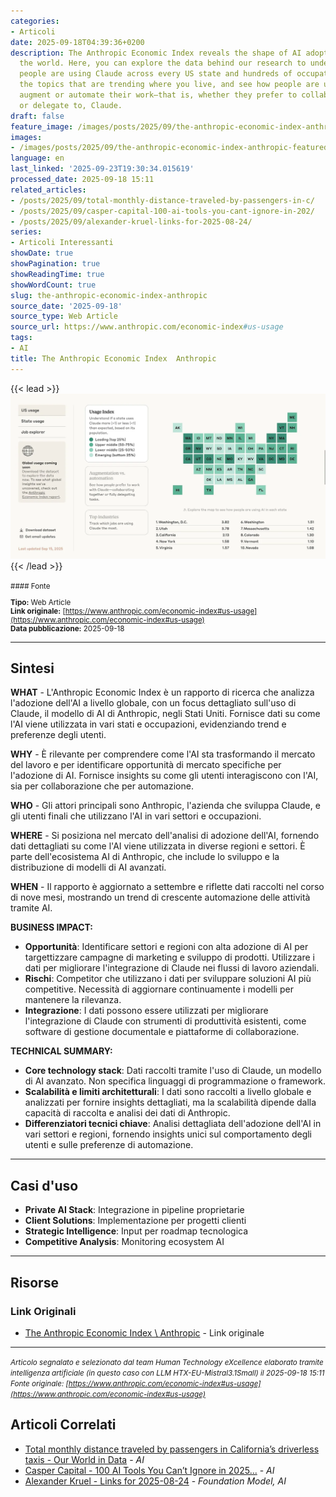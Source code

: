 ```yaml
---
categories:
- Articoli
date: 2025-09-18T04:39:36+0200
description: The Anthropic Economic Index reveals the shape of AI adoption across
  the world. Here, you can explore the data behind our research to understand how
  people are using Claude across every US state and hundreds of occupations.  Track
  the topics that are trending where you live, and see how people are using AI to
  augment or automate their work—that is, whether they prefer to collaborate with,
  or delegate to, Claude.
draft: false
feature_image: /images/posts/2025/09/the-anthropic-economic-index-anthropic-featured.webp
images:
- /images/posts/2025/09/the-anthropic-economic-index-anthropic-featured.webp
language: en
last_linked: '2025-09-23T19:30:34.015619'
processed_date: 2025-09-18 15:11
related_articles:
- /posts/2025/09/total-monthly-distance-traveled-by-passengers-in-c/
- /posts/2025/09/casper-capital-100-ai-tools-you-cant-ignore-in-202/
- /posts/2025/09/alexander-kruel-links-for-2025-08-24/
series:
- Articoli Interessanti
showDate: true
showPagination: true
showReadingTime: true
showWordCount: true
slug: the-anthropic-economic-index-anthropic
source_date: '2025-09-18'
source_type: Web Article
source_url: https://www.anthropic.com/economic-index#us-usage
tags:
- AI
title: The Anthropic Economic Index  Anthropic
---
```


{{< lead >}}
![Featured image](/images/posts/2025/09/the-anthropic-economic-index-anthropic-featured.webp)
{{< /lead >}}

<small>
#### Fonte

**Tipo:** Web Article  
**Link originale:** [https://www.anthropic.com/economic-index#us-usage](https://www.anthropic.com/economic-index#us-usage)  
**Data pubblicazione:** 2025-09-18

</small>

---

## Sintesi

**WHAT** - L'Anthropic Economic Index è un rapporto di ricerca che analizza l'adozione dell'AI a livello globale, con un focus dettagliato sull'uso di Claude, il modello di AI di Anthropic, negli Stati Uniti. Fornisce dati su come l'AI viene utilizzata in vari stati e occupazioni, evidenziando trend e preferenze degli utenti.

**WHY** - È rilevante per comprendere come l'AI sta trasformando il mercato del lavoro e per identificare opportunità di mercato specifiche per l'adozione di AI. Fornisce insights su come gli utenti interagiscono con l'AI, sia per collaborazione che per automazione.

**WHO** - Gli attori principali sono Anthropic, l'azienda che sviluppa Claude, e gli utenti finali che utilizzano l'AI in vari settori e occupazioni.

**WHERE** - Si posiziona nel mercato dell'analisi di adozione dell'AI, fornendo dati dettagliati su come l'AI viene utilizzata in diverse regioni e settori. È parte dell'ecosistema AI di Anthropic, che include lo sviluppo e la distribuzione di modelli di AI avanzati.

**WHEN** - Il rapporto è aggiornato a settembre e riflette dati raccolti nel corso di nove mesi, mostrando un trend di crescente automazione delle attività tramite AI.

**BUSINESS IMPACT:**
- **Opportunità**: Identificare settori e regioni con alta adozione di AI per targettizzare campagne di marketing e sviluppo di prodotti. Utilizzare i dati per migliorare l'integrazione di Claude nei flussi di lavoro aziendali.
- **Rischi**: Competitor che utilizzano i dati per sviluppare soluzioni AI più competitive. Necessità di aggiornare continuamente i modelli per mantenere la rilevanza.
- **Integrazione**: I dati possono essere utilizzati per migliorare l'integrazione di Claude con strumenti di produttività esistenti, come software di gestione documentale e piattaforme di collaborazione.

**TECHNICAL SUMMARY:**
- **Core technology stack**: Dati raccolti tramite l'uso di Claude, un modello di AI avanzato. Non specifica linguaggi di programmazione o framework.
- **Scalabilità e limiti architetturali**: I dati sono raccolti a livello globale e analizzati per fornire insights dettagliati, ma la scalabilità dipende dalla capacità di raccolta e analisi dei dati di Anthropic.
- **Differenziatori tecnici chiave**: Analisi dettagliata dell'adozione dell'AI in vari settori e regioni, fornendo insights unici sul comportamento degli utenti e sulle preferenze di automazione.

---

## Casi d'uso

- **Private AI Stack**: Integrazione in pipeline proprietarie
- **Client Solutions**: Implementazione per progetti clienti
- **Strategic Intelligence**: Input per roadmap tecnologica
- **Competitive Analysis**: Monitoring ecosystem AI

---



## Risorse

### Link Originali
- [The Anthropic Economic Index \ Anthropic](https://www.anthropic.com/economic-index#us-usage) - Link originale


---

*<small>Articolo segnalato e selezionato dal team Human Technology eXcellence elaborato tramite intelligenza artificiale (in questo caso con LLM HTX-EU-Mistral3.1Small) il 2025-09-18 15:11
Fonte originale: [https://www.anthropic.com/economic-index#us-usage](https://www.anthropic.com/economic-index#us-usage)</small>*

## Articoli Correlati

- [Total monthly distance traveled by passengers in California’s driverless taxis - Our World in Data](/posts/2025/09/total-monthly-distance-traveled-by-passengers-in-c/) - *AI*
- [Casper Capital - 100 AI Tools You Can’t Ignore in 2025...](/posts/2025/09/casper-capital-100-ai-tools-you-cant-ignore-in-202/) - *AI*
- [Alexander Kruel - Links for 2025-08-24](/posts/2025/09/alexander-kruel-links-for-2025-08-24/) - *Foundation Model, AI*